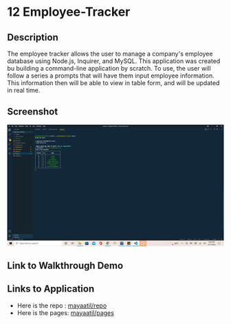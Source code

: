 # 12 Employee-Tracker

## Description

The employee tracker allows the user to manage a company's employee database using Node.js, Inquirer, and MySQL. This application was created bu building a command-line application by scratch. To use, the user will follow a series a prompts that will have them input employee information. This information then will be able to view in table form, and will be updated in real time.

## Screenshot

![The Employee Tracker includes a series of prompts that require user input](./images/employee-tracker.png)

## Link to Walkthrough Demo

## Links to Application

- Here is the repo : [mayaatil/repo](https://github.com/mayaatil/Employee-Tracker)
- Here is the pages: [mayaatil/pages](https://mayaatil.github.io/Employee-Tracker/)
